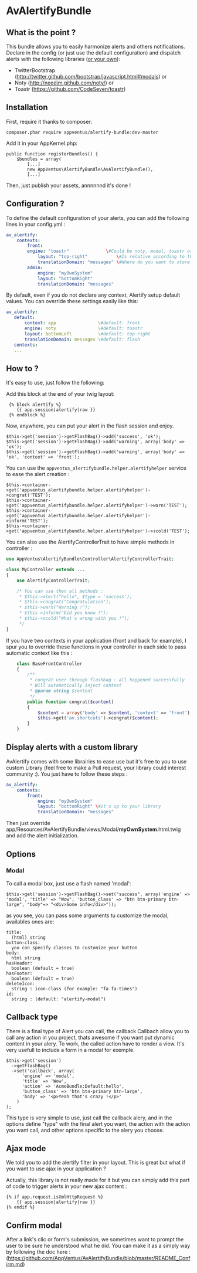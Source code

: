 AvAlertifyBundle
=============

What is the point ?
-------

This bundle allows you to easily harmonize alerts and others notifications.
Declare in the config (or just use the default configuration) and dispatch alerts with the following libraries ([or your own](#use-my-own-alert-system)):

* TwitterBootstrap (http://twitter.github.com/bootstrap/javascript.html#modals) or
* Noty (http://needim.github.com/noty/) or
* Toastr (https://github.com/CodeSeven/toastr)


Installation
------------

First, require it thanks to composer:

    composer.phar require appventus/alertify-bundle:dev-master


Add it in your AppKernel.php:

    public function registerBundles() {
        $bundles = array(
            [...]
            new AppVentus\AlertifyBundle\AvAlertifyBundle(),
            [...]

Then, just publish your assets, annnnnnd it's done !

Configuration ?
------------


To define the default configuration of your alerts, you can add the following lines in your config.yml :

```yml
av_alertify:
    contexts:
        front:
	    engine: "toastr"              \#Could be noty, modal, toastr or your own
            layout: "top-right"           \#Is relative according to the selected engine
            translationDomain: "messages" \#Where do you want to store the translation strings
        admin:
            engine: "myOwnSystem"
            layout: "bottomRight"
            translationDomain: "messages"
```

By default, even if you do not declare any context, Alertify setup default values. You can override these settings easily like this:

 ```yml
av_alertify:
    default:
        context: app                \#default: front
        engine: noty                \#default: toastr
        layout: bottomLeft          \#default: top-right
        translationDomain: messages \#default: flash
    contexts:
    ...
```

How to ?
------------

It's easy to use, just follow the following:

Add this block at the end of your twig layout:

     {% block alertify %}
        {{ app.session|alertify|raw }}
     {% endblock %}

Now, anywhere, you can put your alert in the flash session and enjoy.

    $this->get('session')->getFlashBag()->add('success', 'ok');
    $this->get('session')->getFlashBag()->add('warning', array('body' => 'ok');
    $this->get('session')->getFlashBag()->add('warning', array('body' => 'ok', 'context' => 'front');

You can use the `appventus_alertifybundle.helper.alertifyhelper` service to ease the alert creation :

    $this->container->get('appventus_alertifybundle.helper.alertifyhelper')->congrat('TEST');
    $this->container->get('appventus_alertifybundle.helper.alertifyhelper')->warn('TEST');
    $this->container->get('appventus_alertifybundle.helper.alertifyhelper')->inform('TEST');
    $this->container->get('appventus_alertifybundle.helper.alertifyhelper')->scold('TEST');

You can also use the AlertifyControllerTrait to have simple methods in controller :

```php
use AppVentus\AlertifyBundle\Controller\AlertifyControllerTrait;

class MyController extends ...
{
    use AlertifyControllerTrait;

    /* You can use then all methods :
     * $this->alert("hello", $type = 'success');
     * $this->congrat("Congratulation");
     * $this->warn("Warning !");
     * $this->inform("Did you know ?");
     * $this->scold("What's wrong with you !");
     */
}
```

If you have two contexts in your application (front and back for example), I spur you to override these functions in your controller in each side to pass automatic context like this :

```php
    class BaseFrontController
    {
        /**
         * congrat user through flashbag : all happened successfully
         * Will automatically inject context
         * @param string $content
         */
        public function congrat($content)
        {
            $content = array('body' => $content, 'context' => 'front');
            $this->get('av.shortcuts')->congrat($content);
        }
    }
```


<a name="use-my-own-alert-system"></a>Display alerts with a custom library
------------

AvAlertify comes with some librairies to ease use but it's free to you to use custom Library (feel free to make a Pull request, your library could interest community :).
You just have to follow these steps :

```yml
av_alertify:
    contexts:
        front:
            engine: "myOwnSystem"
            layout: "bottomRight" \#it's up to your library
            translationDomain: "messages"
```

Then just override app/Resources/AvAlertifyBundle/views/Modal/**myOwnSystem**.html.twig and add the alert initialization.

Options
------------

### Modal

To call a modal box, just use a flash named 'modal':

    $this->get('session')->getFlashBag()->set("success", array('engine' => 'modal', 'title' => "Wow", 'button_class' => "btn btn-primary btn-large", "body"=> "<div>Some info</div>"));

as you see, you can pass some arguments tu customize the modal, availables ones are:

    title:
      (html) string
    button-class:
      you con specify classes to customize your button
    body:
      html string
    hasHeader:
      boolean (default = true)
    hasFooter:
      boolean (default = true)
    deleteIcon:
      string : icon-class (for example: "fa fa-times")
    id:
      string : (default: "alertify-modal")


Callback type
------------

There is a final type of Alert you can call, the callback
Callbach allow you to call any action in you project, thats awesome if you want put dynamic content in your alery.
To work, the called action have to render a view. It's very usefull to include a form in a modal for exemple.

    $this->get('session')
      ->getFlashBag()
      ->set('callback', array(
          'engine' => 'modal',
          'title' => 'Wow',
          'action' => 'AcmeBundle:Default:hello',
          'button_class' => 'btn btn-primary btn-large',
          'body' => '<p>Yeah that's crazy !</p>'
        )
    );

This type is very simple to use, just call the callback alery, and in the options define "type" with the final alert you want, the action with the action you want call, and other options specific to the alery you choose.

Ajax mode
-----------

We told you to add the alertify filter in your layout. This is great but what if you want to use ajax in your application ?

Actually, this library is not really made for it but you can simply add this part of code to trigger alerts in your new ajax content :


    {% if app.request.isXmlHttpRequest %}
        {{ app.session|alertify|raw }}
    {% endif %}


Confirm modal
------------

After a link's clic or form's submission, we sometimes want to prompt the user to be sure he understood what he did.
You can make it as a simply way by following the doc here : (https://github.com/AppVentus/AvAlertifyBundle/blob/master/README_Confirm.md)

